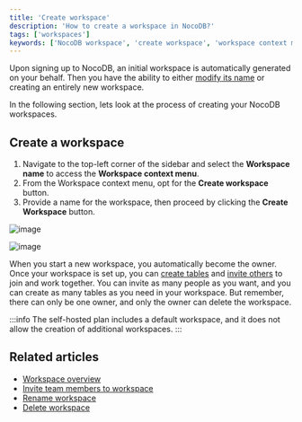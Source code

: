 ```yaml
---
title: 'Create workspace'
description: 'How to create a workspace in NocoDB?'
tags: ['workspaces']
keywords: ['NocoDB workspace', 'create workspace', 'workspace context menu', 'workspace owner', 'workspace collaboration', 'workspace actions', 'default workspace']
---
```


Upon signing up to NocoDB, an initial workspace is automatically generated on your behalf.
Then you have the ability to either [modify its name](/workspaces/actions-on-workspace#rename-workspace) or creating an entirely new workspace.

In the following section, lets look at the process of creating your NocoDB workspaces.

## Create a workspace

1. Navigate to the top-left corner of the sidebar and select the **Workspace name** to access the **Workspace context menu**.
2. From the Workspace context menu, opt for the **Create workspace** button.
3. Provide a name for the workspace, then proceed by clicking the **Create Workspace** button.
  
![image](/img/v2/workspace/create-workspace-1.png)  
  
![image](/img/v2/workspace/create-workspace-2.png)  


When you start a new workspace, you automatically become the owner. 
Once your workspace is set up, you can [create tables](/tables/create-table) and [invite others](/workspaces/workspace-collaboration) to join and work together. 
You can invite as many people as you want, and you can create as many tables as you need in your workspace. 
But remember, there can only be one owner, and only the owner can delete the workspace. 

:::info
The self-hosted plan includes a default workspace, and it does not allow the creation of additional workspaces.
:::

## Related articles
- [Workspace overview](/workspaces/workspace-overview)
- [Invite team members to workspace](/workspaces/workspace-collaboration)
- [Rename workspace](/workspaces/actions-on-workspace#rename-workspace)
- [Delete workspace](/workspaces/actions-on-workspace#delete-workspace)